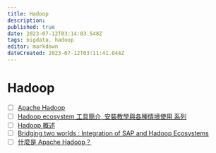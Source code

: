 ```yaml
---
title: Hadoop
description: 
published: true
date: 2023-07-12T03:14:03.548Z
tags: bigdata, hadoop
editor: markdown
dateCreated: 2023-07-12T03:11:41.044Z
---
```


# Hadoop
- [ ] [Apache Hadoop](https://hadoop.apache.org/)
- [ ] [Hadoop ecosystem 工具簡介, 安裝教學與各種情境使用 系列](https://ithelp.ithome.com.tw/users/20107349/ironman/1309)
- [ ] [Hadoop 概述](https://hackmd.io/@JeffWen/HADOOP#Hadoop-%E6%A6%82%E8%BF%B0)
- [ ] [Bridging two worlds : Integration of SAP and Hadoop Ecosystems](https://blogs.sap.com/2017/07/19/bridging-two-worlds-integration-of-sap-and-hadoop-ecosystems/)
- [ ] [什麼是 Apache Hadoop？](https://cloud.google.com/learn/what-is-hadoop?hl=zh-tw#section-7)
